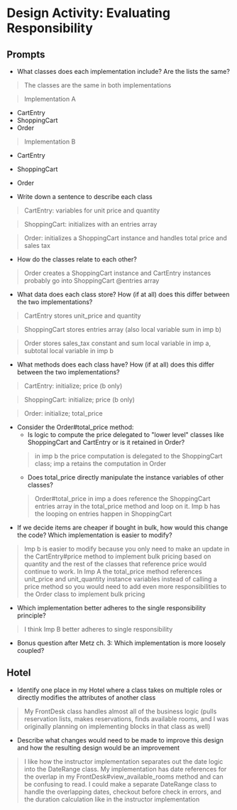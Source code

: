 # Design Activity: Evaluating Responsibility

## Prompts
* What classes does each implementation include? Are the lists the same?
>The classes are the same in both implementations

  > Implementation A
  * CartEntry
  * ShoppingCart
  * Order

  > Implementation B
  * CartEntry
  * ShoppingCart
  * Order

* Write down a sentence to describe each class
> CartEntry: variables for unit price and quantity

  >ShoppingCart: initializes with an entries array

  >Order: initializes a ShoppingCart instance and handles total price and sales tax
* How do the classes relate to each other?
> Order creates a ShoppingCart instance and CartEntry instances probably go into ShoppingCart @entries array
* What data does each class store? How (if at all) does this differ between the two implementations?
> CartEntry stores unit_price and quantity

 > ShoppingCart stores entries array (also local variable sum in imp b)

 > Order stores sales_tax constant and sum local variable in imp a, subtotal local variable in imp b

* What methods does each class have? How (if at all) does this differ between the two implementations?
> CartEntry: initialize; price (b only)

 > ShoppingCart: initialize; price (b only)

 > Order: initialize; total_price

* Consider the Order#total_price method:
  * Is logic to compute the price delegated to "lower level" classes like ShoppingCart and CartEntry or is it retained in Order?
  > in imp b the price computation is delegated to the ShoppingCart class; imp a retains the computation in Order
  * Does total_price directly manipulate the instance variables of other classes?
  > Order#total_price in imp a does reference the ShoppingCart entries array in the total_price method and loop on it. Imp b has the looping on entries happen in ShoppingCart
* If we decide items are cheaper if bought in bulk, how would this change the code? Which implementation is easier to modify?
> Imp b is easier to modify because you only need to make an update in the CartEntry#price method to implement bulk pricing based on quantity and the rest of the classes that reference price would continue to work. In Imp A the total_price method references unit_price and unit_quantity instance variables instead of calling a price method so you would need to add even more responsibilities to the Order class to implement bulk pricing
* Which implementation better adheres to the single responsibility principle?
> I think Imp B better adheres to single responsibility
* Bonus question after Metz ch. 3: Which implementation is more loosely coupled?

## Hotel

* Identify one place in my Hotel where a class takes on multiple roles or directly modifies the attributes of another class
> My FrontDesk class handles almost all of the business logic (pulls reservation lists, makes reservations, finds available rooms, and I was originally planning on implementing blocks in that class as well)

* Describe what changes would need to be made to improve this design and how the resulting design would be an improvement
> I like how the instructor implementation separates out the date logic into the DateRange class. My implementation has date references for the overlap in my FrontDesk#view_available_rooms method and can be confusing to read.
I could make a separate DateRange class to handle the overlapping dates, checkout before check in errors, and the duration calculation like in the instructor implementation
